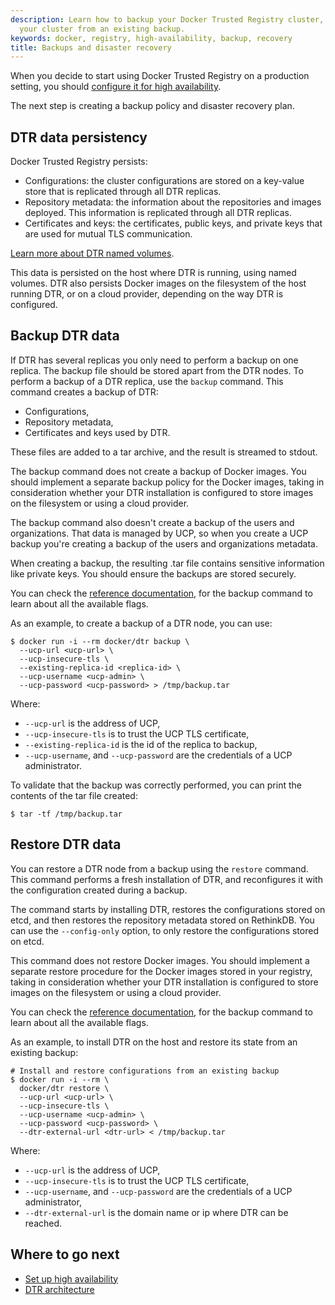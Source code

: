 ```yaml
---
description: Learn how to backup your Docker Trusted Registry cluster, and to recover
  your cluster from an existing backup.
keywords: docker, registry, high-availability, backup, recovery
title: Backups and disaster recovery
---
```


When you decide to start using Docker Trusted Registry on a production
setting, you should [configure it for high availability](index.md).

The next step is creating a backup policy and disaster recovery plan.

## DTR data persistency

Docker Trusted Registry persists:

* Configurations: the cluster configurations are stored on a key-value store
that is replicated through all DTR replicas.
* Repository metadata: the information about the repositories and
images deployed. This information is replicated through all DTR replicas.
* Certificates and keys: the certificates, public keys, and private keys that
are used for mutual TLS communication.

[Learn more about DTR named volumes](../architecture.md).

This data is persisted on the host where DTR is running, using named volumes.
DTR also persists Docker images on the filesystem of the host running DTR, or
on a cloud provider, depending on the way DTR is configured.

## Backup DTR data

If DTR has several replicas you only need to perform a backup on one replica. The backup file should be stored apart from the DTR nodes. To perform a backup of a DTR replica, use the `backup` command. This
command creates a backup of DTR:

* Configurations,
* Repository metadata,
* Certificates and keys used by DTR.

These files are added to a tar archive, and the result is streamed to stdout.

The backup command does not create a backup of Docker images. You should
implement a separate backup policy for the Docker images, taking in
consideration whether your DTR installation is configured to store images on the
filesystem or using a cloud provider.

The backup command also doesn't create a backup of the users and organizations.
That data is managed by UCP, so when you create a UCP backup you're creating
a backup of the users and organizations metadata.

When creating a backup, the resulting .tar file contains sensitive information
like private keys. You should ensure the backups are stored securely.

You can check the
[reference documentation](../../reference/cli/backup.md), for the
backup command to learn about all the available flags.

As an example, to create a backup of a DTR node, you can use:

```none
$ docker run -i --rm docker/dtr backup \
  --ucp-url <ucp-url> \
  --ucp-insecure-tls \
  --existing-replica-id <replica-id> \
  --ucp-username <ucp-admin> \
  --ucp-password <ucp-password> > /tmp/backup.tar
```

Where:

* `--ucp-url` is the address of UCP,
* `--ucp-insecure-tls` is to trust the UCP TLS certificate,
* `--existing-replica-id` is the id of the replica to backup,
* `--ucp-username`, and `--ucp-password` are the credentials of a UCP administrator.

To validate that the backup was correctly performed, you can print the contents
of the tar file created:

```none
$ tar -tf /tmp/backup.tar
```

## Restore DTR data

You can restore a DTR node from a backup using the `restore`
command.
This command performs a fresh installation of DTR, and reconfigures it with
the configuration created during a backup.

The command starts by installing DTR, restores the configurations stored on
etcd, and then restores the repository metadata stored on RethinkDB. You
can use the `--config-only` option, to only restore the configurations stored
on etcd.

This command does not restore Docker images. You should implement a separate
restore procedure for the Docker images stored in your registry, taking in
consideration whether your DTR installation is configured to store images on
the filesystem or using a cloud provider.

You can check the
[reference documentation](../../reference/cli/backup.md), for the
backup command to learn about all the available flags.


As an example, to install DTR on the host and restore its
state from an existing backup:

```none
# Install and restore configurations from an existing backup
$ docker run -i --rm \
  docker/dtr restore \
  --ucp-url <ucp-url> \
  --ucp-insecure-tls \  
  --ucp-username <ucp-admin> \
  --ucp-password <ucp-password> \
  --dtr-external-url <dtr-url> < /tmp/backup.tar
```

Where:

* `--ucp-url` is the address of UCP,
* `--ucp-insecure-tls` is to trust the UCP TLS certificate,
* `--ucp-username`, and `--ucp-password` are the credentials of a UCP administrator,
* `--dtr-external-url` is the domain name or ip where DTR can be reached.


## Where to go next

* [Set up high availability](index.md)
* [DTR architecture](../architecture.md)
